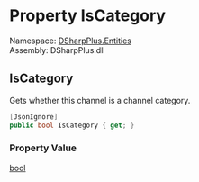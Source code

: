 # Property IsCategory

Namespace: [DSharpPlus.Entities](DSharpPlus.Entities.md)  
Assembly: DSharpPlus.dll

## <a id="DSharpPlus_Entities_DiscordChannel_IsCategory"></a>IsCategory

Gets whether this channel is a channel category.

```csharp
[JsonIgnore]
public bool IsCategory { get; }
```

### Property Value

[bool](https://learn.microsoft.com/dotnet/api/system.boolean)

